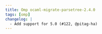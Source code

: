 ```yaml
---
title: Omp ocaml-migrate-parsetree-2.4.0
tags: [omp]
changelog: |
  - Add support for 5.0 (#122, @pitag-ha)
---
```


